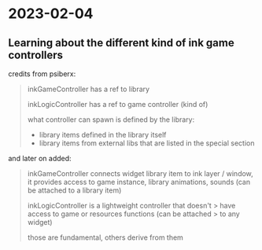 # 2023-02-04

## Learning about the different kind of ink game controllers

credits from psiberx:

> inkGameController has a ref to library
>
> inkLogicController has a ref to game controller (kind of)
>
> what controller can spawn is defined by the library:
>
> - library items defined in the library itself
> - library items from external libs that are listed in the special section

and later on added:

> inkGameController connects widget library item to ink layer / window, it provides access to game instance, library animations, sounds (can be attached to a library item)
>
> inkLogicController is a lightweight controller that doesn't > have access to game or resources functions (can be attached > to any widget)
>
> those are fundamental, others derive from them
